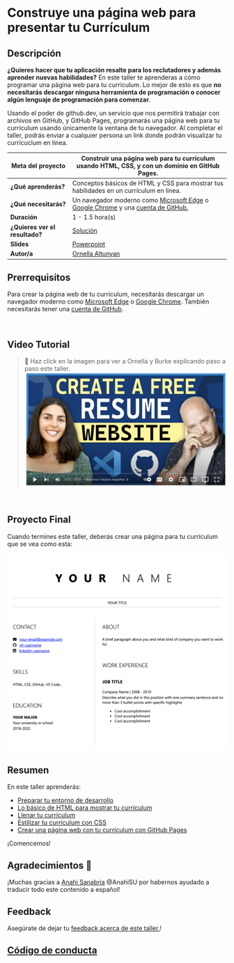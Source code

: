 # Construye una página web para presentar tu Currículum

## Descripción

**¿Quieres hacer que tu aplicación resalte para los reclutadores y además aprender nuevas habilidades?** En este taller te aprenderas a cómo programar una página web para tu currículum. Lo mejor de esto es que **no necesitarás descargar ninguna herramienta de programación o conocer algún lenguaje de programación para comenzar**. 

Usando el poder de github.dev, un servicio que nos permitirá trabajar con archivos en GitHub, y GitHub Pages, programarás una página web para tu currículum usando únicamente la ventana de tu navegador. Al completar el taller, podrás enviar a cualquier persona un link donde podrán visualizar tu currícuclum en línea. 

| **Meta del proyecto**         | Construir una página web para tu currículum usando HTML, CSS, y con un dominio en GitHub Pages.                         |
| ----------------------------- | --------------------------------------------------------------------- |
| **¿Qué aprenderás?**          | Conceptos básicos de HTML y CSS para mostrar tus habilidades en un currículum en línea.                                     |
| **¿Qué necesitarás?**         | Un navegador moderno como [Microsoft Edge](https://www.microsoft.com/edge?WT.mc_id=academic-51109-ornella) o [Google Chrome](https://www.google.com/chrome/) y una [cuenta de GitHub.](https://github.com) |
| **Duración**                  | 1 - 1.5 hora(s)                                                                |
| **¿Quieres ver el resultado?**               | [Solución](../../solution)                         |
| **Slides** | [Powerpoint](../../slides.pptx)
| **Autor/a**| [Ornella Altunyan](https://aka.ms/ornelladotcom)

## Prerrequisitos
Para crear la página web de tu currículum, necesitarás descargar un navegador moderno como [Microsoft Edge](https://www.microsoft.com/edge?WT.mc_id=academic-51109-ornella) o [Google Chrome](https://www.google.com/chrome/). También necesitarás tener una [cuenta de GitHub](https://github.com/join).


<br>

## Video Tutorial
> 🎥 Haz click en la imagen para ver a Ornella y Burke explicando paso a paso este taller.
[![workshop walk-through](../../images/promo.png)](https://youtu.be/M2IrPFMFwx8 "workshop walk-through")

<br>


## Proyecto Final
Cuando termines este taller, deberás crear una página para tu currículum que se vea como esta:

![resume website](../../images/final-result.png)


## Resumen
En este taller aprenderás: 
* [Preparar tu entorno de desarrollo](0-instalacion.md)
* [Lo básico de HTML para mostrar tu currículum](1-crear-html.md)
* [Llenar tu currículum](2-anadir-contenido.md)
* [Estilizar tu currículum con CSS](3-anadir-estilo.md)
* [Crear una página web con tu currículum con GitHub Pages](4-creando-una-pagina-web.md)

¡Comencemos!

## Agradecimientos 💖
¡Muchas gracias a [Anahi Sanabria](https://www.linkedin.com/in/anah%C3%AD-sanabria-ugarte-5225a0211/) @AnahiSU por habernos ayudado a traducir todo este contenido a español!


## Feedback

Asegúrate de dejar tu [feedback acerca de este taller.](https://forms.office.com/r/MdhJWMZthR)!

## [Código de conducta](../../../../CODE_OF_CONDUCT.md)
